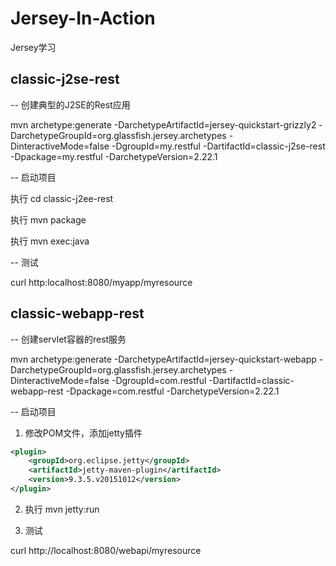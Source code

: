# Jersey-In-Action
Jersey学习

## classic-j2se-rest

-- 创建典型的J2SE的Rest应用

mvn archetype:generate -DarchetypeArtifactId=jersey-quickstart-grizzly2 -DarchetypeGroupId=org.glassfish.jersey.archetypes -DinteractiveMode=false -DgroupId=my.restful -DartifactId=classic-j2se-rest -Dpackage=my.restful -DarchetypeVersion=2.22.1

-- 启动项目

执行 cd classic-j2ee-rest

执行 mvn package

执行 mvn exec:java

-- 测试

curl http:localhost:8080/myapp/myresource


## classic-webapp-rest

-- 创建servlet容器的rest服务

mvn archetype:generate -DarchetypeArtifactId=jersey-quickstart-webapp -DarchetypeGroupId=org.glassfish.jersey.archetypes -DinteractiveMode=false -DgroupId=com.restful -DartifactId=classic-webapp-rest -Dpackage=com.restful -DarchetypeVersion=2.22.1

-- 启动项目

1. 修改POM文件，添加jetty插件

```xml
<plugin>
	<groupId>org.eclipse.jetty</groupId>
	<artifactId>jetty-maven-plugin</artifactId>
	<version>9.3.5.v20151012</version>
</plugin>
```

2. 执行 mvn jetty:run

3. 测试 

curl http://localhost:8080/webapi/myresource
